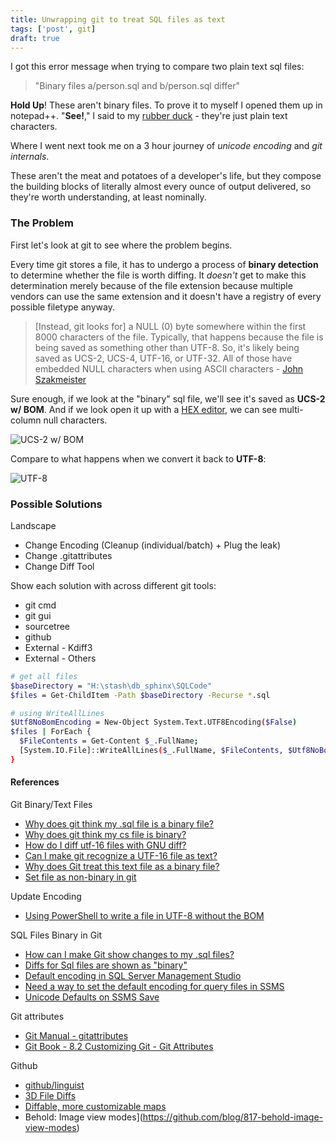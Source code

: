 ```yaml
---
title: Unwrapping git to treat SQL files as text
tags: ['post', git]
draft: true
---
```


I got this error message when trying to compare two plain text sql files:

>"Binary files a/person.sql and b/person.sql differ"

**Hold Up**!  These aren't binary files.  To prove it to myself I opened them up in notepad++.  "**See!**," I said to my [rubber duck][1] - they're just plain text characters.

Where I went next took me on a 3 hour journey of *unicode encoding* and *git internals*.

These aren't the meat and potatoes of a developer's life, but they compose the building blocks of literally almost every ounce of output delivered, so they're worth understanding, at least nominally.

### The Problem

First let's look at git to see where the problem begins.

Every time git stores a file, it has to undergo a process of **binary detection** to determine whether the file is worth diffing.  It  *doesn't* get to make this determination merely because of the file extension because multiple vendors can use the same extension and it doesn't have a registry of every possible filetype anyway.

> [Instead, git looks for] a NULL (0) byte somewhere within the first 8000 characters of the file. Typically, that happens because the file is being saved as something other than UTF-8. So, it's likely being saved as UCS-2, UCS-4, UTF-16, or UTF-32. All of those have embedded NULL characters when using ASCII characters
> \- [John Szakmeister](http://stackoverflow.com/a/19723302/1366033)

Sure enough, if we look at the "binary" sql file, we'll see it's saved as **UCS-2 w/ BOM**.  And if we look open it up with a [HEX editor](http://superuser.com/q/14465/180163), we can see multi-column null characters.

![UCS-2 w/ BOM](https://i.imgur.com/Kws9ati.png)

Compare to what happens when we convert it back to **UTF-8**:

![UTF-8](https://i.imgur.com/hAhUF55.png)


### Possible Solutions

Landscape

* Change Encoding (Cleanup (individual/batch) + Plug the leak)
* Change .gitattributes
* Change Diff Tool

Show each solution with across different git tools:

* git cmd
* git gui
* sourcetree
* github
* External - Kdiff3
* External - Others


```bash
# get all files
$baseDirectory = "H:\stash\db_sphinx\SQLCode"
$files = Get-ChildItem -Path $baseDirectory -Recurse *.sql

# using WriteAllLines
$Utf8NoBomEncoding = New-Object System.Text.UTF8Encoding($False)
$files | ForEach {
  $FileContents = Get-Content $_.FullName;
  [System.IO.File]::WriteAllLines($_.FullName, $FileContents, $Utf8NoBomEncoding)
}
```

#### References

Git Binary/Text Files

* [Why does git think my .sql file is a binary file?](http://stackoverflow.com/q/28145687/1366033)
* [Why does git think my cs file is binary?](http://stackoverflow.com/q/2506041/1366033)
* [How do I diff utf-16 files with GNU diff?](http://stackoverflow.com/q/778291/1366033)
* [Can I make git recognize a UTF-16 file as text?](http://stackoverflow.com/q/777949/1366033)
* [Why does Git treat this text file as a binary file?](http://stackoverflow.com/q/6855712/1366033)
* [Set file as non-binary in git](http://stackoverflow.com/q/19722971/1366033)

Update Encoding

* [Using PowerShell to write a file in UTF-8 without the BOM](http://stackoverflow.com/q/5596982/1366033)

SQL Files Binary in Git

* [How can I make Git show changes to my .sql files?](http://stackoverflow.com/q/31540210/1366033)
* [Diffs for Sql files are shown as "binary"](https://github.com/github/linguist/issues/1873)
* [Default encoding in SQL Server Management Studio](http://stackoverflow.com/q/21476261/1366033)
* [Need a way to set the default encoding for query files in SSMS](https://connect.microsoft.com/SQLServer/feedback/details/336750/need-a-way-to-set-the-default-encoding-for-query-files-in-smss)
* [Unicode Defaults on SSMS Save](https://connect.microsoft.com/SQLServer/feedback/details/288677/unicode-defaults-on-ssms-save)

Git attributes

* [Git Manual - gitattributes](https://www.git-scm.com/docs/gitattributes.html)
* [Git Book - 8.2 Customizing Git - Git Attributes](https://git-scm.com/book/en/v2/Customizing-Git-Git-Attributes)


Github

* [github/linguist](https://github.com/github/linguist)
* [3D File Diffs](https://github.com/blog/1633-3d-file-diffs)
* [Diffable, more customizable maps](https://github.com/blog/1772-diffable-more-customizable-maps)
* Behold: Image view modes](https://github.com/blog/817-behold-image-view-modes)

[1]: https://en.wikipedia.org/wiki/Rubber_duck_debugging "Rubber Duck Debugging"
[images]: http://imgur.com/a/B1Rsj
